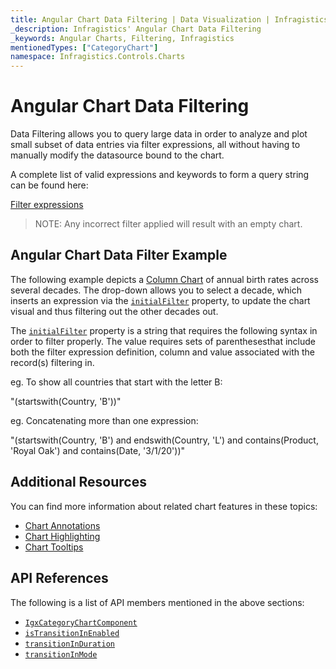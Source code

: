 ```yaml
---
title: Angular Chart Data Filtering | Data Visualization | Infragistics
_description: Infragistics' Angular Chart Data Filtering
_keywords: Angular Charts, Filtering, Infragistics
mentionedTypes: ["CategoryChart"]
namespace: Infragistics.Controls.Charts
---
```


# Angular Chart Data Filtering

Data Filtering allows you to query large data in order to analyze and plot small subset of data entries via filter expressions, all without having to manually modify the datasource bound to the chart.

A complete list of valid expressions and keywords to form a query string can be found here:

[Filter expressions](https://learn.microsoft.com/en-us/dynamics365/business-central/dev-itpro/webservices/use-filter-expressions-in-odata-uris)

> NOTE: Any incorrect filter applied will result with an empty chart.

## Angular Chart Data Filter Example

The following example depicts a [Column Chart](../types/column-chart.md) of annual birth rates across several decades. The drop-down allows you to select a decade, which inserts an expression via the [`initialFilter`]({environment:dvApiBaseUrl}/products/ignite-ui-angular/api/docs/typescript/latest/classes/igniteui_angular_charts.igxdomainchartcomponent.html#initialFilter) property, to update the chart visual and thus filtering out the other decades out.

<code-view style="height: 500px" alt="Angular Data Filter Example"
           data-demos-base-url="{environment:dvDemosBaseUrl}"
                    iframe-src="{environment:dvDemosBaseUrl}/charts/category-chart/data-filter"
                                                 github-src="charts/category-chart/data-filter">
</code-view>


<div class="divider--half"></div>

The [`initialFilter`]({environment:dvApiBaseUrl}/products/ignite-ui-angular/api/docs/typescript/latest/classes/igniteui_angular_charts.igxdomainchartcomponent.html#initialFilter) property is a string that requires the following syntax in order to filter properly. The value requires sets of parenthesesthat include both the filter expression definition, column and value associated with the record(s) filtering in.

eg. To show all countries that start with the letter B:

"(startswith(Country, 'B'))"

eg. Concatenating more than one expression:

"(startswith(Country, 'B') and endswith(Country, 'L') and contains(Product, 'Royal Oak') and contains(Date, '3/1/20'))"

## Additional Resources

You can find more information about related chart features in these topics:

*   [Chart Annotations](chart-annotations.md)
*   [Chart Highlighting](chart-highlighting.md)
*   [Chart Tooltips](chart-tooltips.md)

## API References

The following is a list of API members mentioned in the above sections:

*   [`IgxCategoryChartComponent`]({environment:dvApiBaseUrl}/products/ignite-ui-angular/api/docs/typescript/latest/classes/igniteui_angular_charts.igxcategorychartcomponent.html)
*   [`isTransitionInEnabled`]({environment:dvApiBaseUrl}/products/ignite-ui-angular/api/docs/typescript/latest/classes/igniteui_angular_charts.igxcategorychartcomponent.html#isTransitionInEnabled)
*   [`transitionInDuration`]({environment:dvApiBaseUrl}/products/ignite-ui-angular/api/docs/typescript/latest/classes/igniteui_angular_charts.igxcategorychartcomponent.html#transitionInDuration)
*   [`transitionInMode`]({environment:dvApiBaseUrl}/products/ignite-ui-angular/api/docs/typescript/latest/classes/igniteui_angular_charts.igxcategorychartcomponent.html#transitionInMode)
